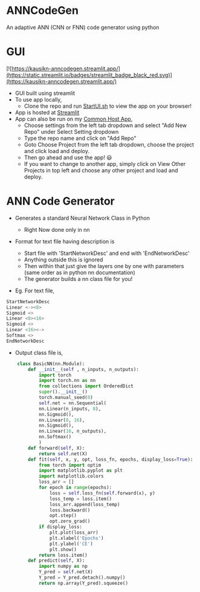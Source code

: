 # ANNCodeGen
 An adaptive ANN (CNN or FNN) code generator using python

# GUI
[![https://kausikn-anncodegen.streamlit.app/](https://static.streamlit.io/badges/streamlit_badge_black_red.svg)](https://kausikn-anncodegen.streamlit.app/)

- GUI built using streamlit
- To use app locally,
    - Clone the repo and run [StartUI.sh](StartUI.sh) to view the app on your browser!
- App is hosted at [Streamlit](https://kausikn-anncodegen.streamlit.app/)
- App can also be run on my [Common Host App](https://kausikn-commonhostapp.streamlit.app/),
    - Choose settings from the left tab dropdown and select "Add New Repo" under Select Setting dropdown
    - Type the repo name and click on "Add Repo"
    - Goto Choose Project from the left tab dropdown, choose the project and click load and deploy.
    - Then go ahead and use the app! 😃
    - If you want to change to another app, simply click on View Other Projects in top left and choose any other project and load and deploy.

# ANN Code Generator
 
- Generates a standard Neural Network Class in Python
    - Right Now done only in nn
- Format for text file having description is 
    - Start file with 'StartNetworkDesc' and end with 'EndNetworkDesc'
    - Anything outside this is ignored
    - Then within that just give the layers one by one with parameters (same order as in python nn documentation)
    - The generator builds a nn class file for you!
     
- Eg. For text file,
```python
StartNetworkDesc
Linear <-><8>
Sigmoid <>
Linear <8><16>
Sigmoid <>
Linear <16><->
Softmax <>
EndNetworkDesc
```

- Output class file is, 
```python
    class BasicNN(nn.Module):
        def __init__(self , n_inputs, n_outputs):
            import torch
            import torch.nn as nn
            from collections import OrderedDict
            super().__init__()
            torch.manual_seed(0)
            self.net = nn.Sequential(
            nn.Linear(n_inputs, 8), 
            nn.Sigmoid(), 
            nn.Linear(8, 16), 
            nn.Sigmoid(), 
            nn.Linear(16, n_outputs), 
            nn.Softmax()  
            )
        def forward(self, X):
            return self.net(X)
        def fit(self, x, y, opt, loss_fn, epochs, display_loss=True):
            from torch import optim
            import matplotlib.pyplot as plt
            import matplotlib.colors
            loss_arr = []
            for epoch in range(epochs):
                loss = self.loss_fn(self.forward(x), y)
                loss_temp = loss.item()
                loss_arr.append(loss_temp)
                loss.backward()
                opt.step()
                opt.zero_grad()
            if display_loss:
                plt.plot(loss_arr)
                plt.xlabel('Epochs')
                plt.ylabel('CE')
                plt.show()
            return loss.item()
        def predict(self, X):
            import numpy as np
            Y_pred = self.net(X)
            Y_pred = Y_pred.detach().numpy()
            return np.array(Y_pred).squeeze()
```
